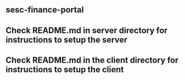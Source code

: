 ## sesc-finance-portal
## Check README.md in server directory for instructions to setup the server
## Check README.md in the client directory for instructions to setup the client
